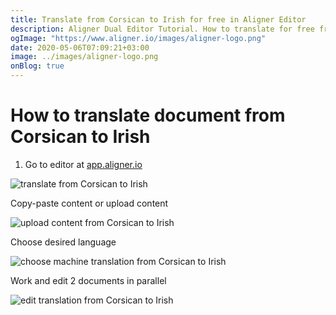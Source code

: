 ```yaml
---
title: Translate from Corsican to Irish for free in Aligner Editor
description: Aligner Dual Editor Tutorial. How to translate for free from Corsican to Irish. Aligner is multilingual document management platform. 
ogImage: "https://www.aligner.io/images/aligner-logo.png"
date: 2020-05-06T07:09:21+03:00
image: ../images/aligner-logo.png
onBlog: true
---
```


# How to translate document from Corsican to Irish

1. Go to editor at [app.aligner.io](https://app.aligner.io "Aligner App web page")

![translate from Corsican to Irish](../aligner-blank-editor.png "translate from Corsican to Irish")

Copy-paste content or upload content

![upload content from Corsican to Irish](../aligner-uploaded-document.png "upload content from Corsican to Irish")

Choose desired language

![choose machine translation from Corsican to Irish](../aligner-language-dropdown.png "choose machine translation from Corsican to Irish")

Work and edit 2 documents in parallel

![edit translation from Corsican to Irish](../aligner-double-sitded-editor.png "edit translation from Corsican to Irish")

